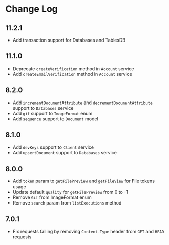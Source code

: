 # Change Log

## 11.2.1

* Add transaction support for Databases and TablesDB

## 11.1.0

* Deprecate `createVerification` method in `Account` service
* Add `createEmailVerification` method in `Account` service

## 8.2.0

* Add `incrementDocumentAttribute` and `decrementDocumentAttribute` support to `Databases` service
* Add `gif` support to `ImageFormat` enum
* Add `sequence` support to `Document` model

## 8.1.0

* Add `devKeys` support to `Client` service
* Add `upsertDocument` support to `Databases` service

## 8.0.0

* Add `token` param to `getFilePreview` and `getFileView` for File tokens usage
* Update default `quality` for `getFilePreview` from 0 to -1
* Remove `Gif` from ImageFormat enum
* Remove `search` param from `listExecutions` method

## 7.0.1

* Fix requests failing by removing `Content-Type` header from `GET` and `HEAD` requests
